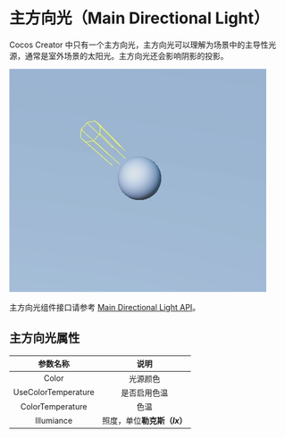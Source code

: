 # 主方向光（Main Directional Light）

Cocos Creator 中只有一个主方向光，主方向光可以理解为场景中的主导性光源，通常是室外场景的太阳光。主方向光还会影响阴影的投影。

![main dir light](dir-light.jpg)

主方向光组件接口请参考 [Main Directional Light API](https://docs.cocos.com/creator/api/zh/classes/component_light.directionallight.html)。

## 主方向光属性

| 参数名称 | 说明 |
|:-------:|:---:|
| Color | 光源颜色 |
| UseColorTemperature | 是否启用色温 |
| ColorTemperature | 色温 |
| Illumiance | 照度，单位**勒克斯（*lx*）** |
